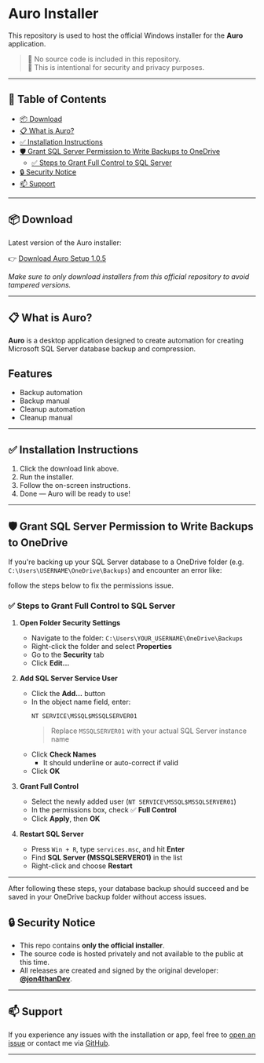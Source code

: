 # Auro Installer

This repository is used to host the official Windows installer for the **Auro** application.

> 🚫 No source code is included in this repository.  
> 🔐 This is intentional for security and privacy purposes.

---

## 📑 Table of Contents

- [📦 Download](#-download)
- [📋 What is Auro?](#-what-is-auro)
- [✅ Installation Instructions](#-installation-instructions)
- [🛡️ Grant SQL Server Permission to Write Backups to OneDrive](#️-grant-sql-server-permission-to-write-backups-to-onedrive)
  - [✅ Steps to Grant Full Control to SQL Server](#-steps-to-grant-full-control-to-sql-server)
- [🔒 Security Notice](#-security-notice)
- [📫 Support](#-support)

---

## 📦 Download

Latest version of the Auro installer:

👉 [Download Auro Setup 1.0.5](https://github.com/jon4thanDev/auro-installer/releases/download/auro/auro.Setup.1.0.5.exe)

_Make sure to only download installers from this official repository to avoid tampered versions._

---

## 📋 What is Auro?

**Auro** is a desktop application designed to create automation for creating Microsoft SQL Server database backup and compression.

## Features

- Backup automation
- Backup manual
- Cleanup automation
- Cleanup manual

---

## ✅ Installation Instructions

1. Click the download link above.
2. Run the installer.
3. Follow the on-screen instructions.
4. Done — Auro will be ready to use!

---

## 🛡️ Grant SQL Server Permission to Write Backups to OneDrive

If you're backing up your SQL Server database to a OneDrive folder (e.g. `C:\Users\USERNAME\OneDrive\Backups`) and encounter an error like:

follow the steps below to fix the permissions issue.

### ✅ Steps to Grant Full Control to SQL Server

1. **Open Folder Security Settings**

   - Navigate to the folder: `C:\Users\YOUR_USERNAME\OneDrive\Backups`
   - Right-click the folder and select **Properties**
   - Go to the **Security** tab
   - Click **Edit...**

2. **Add SQL Server Service User**

   - Click the **Add...** button
   - In the object name field, enter:
     ```
     NT SERVICE\MSSQL$MSSQLSERVER01
     ```
     > Replace `MSSQLSERVER01` with your actual SQL Server instance name
   - Click **Check Names**
     - It should underline or auto-correct if valid
   - Click **OK**

3. **Grant Full Control**

   - Select the newly added user (`NT SERVICE\MSSQL$MSSQLSERVER01`)
   - In the permissions box, check ✅ **Full Control**
   - Click **Apply**, then **OK**

4. **Restart SQL Server**
   - Press `Win + R`, type `services.msc`, and hit **Enter**
   - Find **SQL Server (MSSQLSERVER01)** in the list
   - Right-click and choose **Restart**

---

After following these steps, your database backup should succeed and be saved in your OneDrive backup folder without access issues.

## 🔒 Security Notice

- This repo contains **only the official installer**.
- The source code is hosted privately and not available to the public at this time.
- All releases are created and signed by the original developer: **[@jon4thanDev](https://github.com/jon4thanDev)**.

---

## 📫 Support

If you experience any issues with the installation or app, feel free to [open an issue](https://github.com/jon4thanDev/auro-installer/issues) or contact me via [GitHub](https://github.com/jon4thanDev).

---
